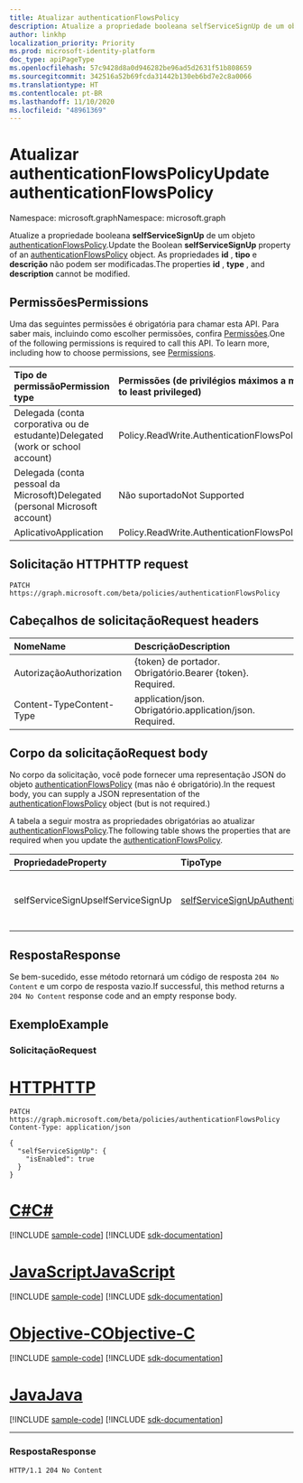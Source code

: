 ```yaml
---
title: Atualizar authenticationFlowsPolicy
description: Atualize a propriedade booleana selfServiceSignUp de um objeto authenticationFlowsPolicy.
author: linkhp
localization_priority: Priority
ms.prod: microsoft-identity-platform
doc_type: apiPageType
ms.openlocfilehash: 57c9428d8a0d946282be96ad5d2631f51b808659
ms.sourcegitcommit: 342516a52b69fcda31442b130eb6bd7e2c8a0066
ms.translationtype: HT
ms.contentlocale: pt-BR
ms.lasthandoff: 11/10/2020
ms.locfileid: "48961369"
---
```

# <a name="update-authenticationflowspolicy"></a><span data-ttu-id="bca29-103">Atualizar authenticationFlowsPolicy</span><span class="sxs-lookup"><span data-stu-id="bca29-103">Update authenticationFlowsPolicy</span></span>

<span data-ttu-id="bca29-104">Namespace: microsoft.graph</span><span class="sxs-lookup"><span data-stu-id="bca29-104">Namespace: microsoft.graph</span></span>

<span data-ttu-id="bca29-105">Atualize a propriedade booleana **selfServiceSignUp** de um objeto [authenticationFlowsPolicy](../resources/authenticationflowspolicy.md).</span><span class="sxs-lookup"><span data-stu-id="bca29-105">Update the Boolean **selfServiceSignUp** property of an [authenticationFlowsPolicy](../resources/authenticationflowspolicy.md) object.</span></span> <span data-ttu-id="bca29-106">As propriedades **id** , **tipo** e **descrição** não podem ser modificadas.</span><span class="sxs-lookup"><span data-stu-id="bca29-106">The properties **id** , **type** , and **description** cannot be modified.</span></span>

## <a name="permissions"></a><span data-ttu-id="bca29-107">Permissões</span><span class="sxs-lookup"><span data-stu-id="bca29-107">Permissions</span></span>
<span data-ttu-id="bca29-p102">Uma das seguintes permissões é obrigatória para chamar esta API. Para saber mais, incluindo como escolher permissões, confira [Permissões](/graph/permissions-reference).</span><span class="sxs-lookup"><span data-stu-id="bca29-p102">One of the following permissions is required to call this API. To learn more, including how to choose permissions, see [Permissions](/graph/permissions-reference).</span></span>

|<span data-ttu-id="bca29-110">Tipo de permissão</span><span class="sxs-lookup"><span data-stu-id="bca29-110">Permission type</span></span>|<span data-ttu-id="bca29-111">Permissões (de privilégios máximos a mínimos)</span><span class="sxs-lookup"><span data-stu-id="bca29-111">Permissions (from most to least privileged)</span></span>|
|:---|:---|
|<span data-ttu-id="bca29-112">Delegada (conta corporativa ou de estudante)</span><span class="sxs-lookup"><span data-stu-id="bca29-112">Delegated (work or school account)</span></span>|<span data-ttu-id="bca29-113">Policy.ReadWrite.AuthenticationFlows</span><span class="sxs-lookup"><span data-stu-id="bca29-113">Policy.ReadWrite.AuthenticationFlows</span></span>|
|<span data-ttu-id="bca29-114">Delegada (conta pessoal da Microsoft)</span><span class="sxs-lookup"><span data-stu-id="bca29-114">Delegated (personal Microsoft account)</span></span>|<span data-ttu-id="bca29-115">Não suportado</span><span class="sxs-lookup"><span data-stu-id="bca29-115">Not Supported</span></span>|
|<span data-ttu-id="bca29-116">Aplicativo</span><span class="sxs-lookup"><span data-stu-id="bca29-116">Application</span></span>|<span data-ttu-id="bca29-117">Policy.ReadWrite.AuthenticationFlows</span><span class="sxs-lookup"><span data-stu-id="bca29-117">Policy.ReadWrite.AuthenticationFlows</span></span>|

## <a name="http-request"></a><span data-ttu-id="bca29-118">Solicitação HTTP</span><span class="sxs-lookup"><span data-stu-id="bca29-118">HTTP request</span></span>

<!-- {
  "blockType": "ignored"
}
-->
``` http
PATCH https://graph.microsoft.com/beta/policies/authenticationFlowsPolicy
```

## <a name="request-headers"></a><span data-ttu-id="bca29-119">Cabeçalhos de solicitação</span><span class="sxs-lookup"><span data-stu-id="bca29-119">Request headers</span></span>
|<span data-ttu-id="bca29-120">Nome</span><span class="sxs-lookup"><span data-stu-id="bca29-120">Name</span></span>|<span data-ttu-id="bca29-121">Descrição</span><span class="sxs-lookup"><span data-stu-id="bca29-121">Description</span></span>|
|:---|:---|
|<span data-ttu-id="bca29-122">Autorização</span><span class="sxs-lookup"><span data-stu-id="bca29-122">Authorization</span></span>|<span data-ttu-id="bca29-p103">{token} de portador. Obrigatório.</span><span class="sxs-lookup"><span data-stu-id="bca29-p103">Bearer {token}. Required.</span></span>|
|<span data-ttu-id="bca29-125">Content-Type</span><span class="sxs-lookup"><span data-stu-id="bca29-125">Content-Type</span></span>|<span data-ttu-id="bca29-p104">application/json. Obrigatório.</span><span class="sxs-lookup"><span data-stu-id="bca29-p104">application/json. Required.</span></span>|

## <a name="request-body"></a><span data-ttu-id="bca29-128">Corpo da solicitação</span><span class="sxs-lookup"><span data-stu-id="bca29-128">Request body</span></span>
<span data-ttu-id="bca29-129">No corpo da solicitação, você pode fornecer uma representação JSON do objeto [authenticationFlowsPolicy](../resources/authenticationflowspolicy.md) (mas não é obrigatório).</span><span class="sxs-lookup"><span data-stu-id="bca29-129">In the request body, you can supply a JSON representation of the [authenticationFlowsPolicy](../resources/authenticationflowspolicy.md) object (but is not required.)</span></span>

<span data-ttu-id="bca29-130">A tabela a seguir mostra as propriedades obrigatórias ao atualizar [authenticationFlowsPolicy](../resources/authenticationflowspolicy.md).</span><span class="sxs-lookup"><span data-stu-id="bca29-130">The following table shows the properties that are required when you update the [authenticationFlowsPolicy](../resources/authenticationflowspolicy.md).</span></span>

|<span data-ttu-id="bca29-131">Propriedade</span><span class="sxs-lookup"><span data-stu-id="bca29-131">Property</span></span>|<span data-ttu-id="bca29-132">Tipo</span><span class="sxs-lookup"><span data-stu-id="bca29-132">Type</span></span>|<span data-ttu-id="bca29-133">Descrição</span><span class="sxs-lookup"><span data-stu-id="bca29-133">Description</span></span>|
|:---|:---|:---|
|<span data-ttu-id="bca29-134">selfServiceSignUp</span><span class="sxs-lookup"><span data-stu-id="bca29-134">selfServiceSignUp</span></span>|[<span data-ttu-id="bca29-135">selfServiceSignUpAuthenticationFlowConfiguration</span><span class="sxs-lookup"><span data-stu-id="bca29-135">selfServiceSignUpAuthenticationFlowConfiguration</span></span>](../resources/selfservicesignupauthenticationflowconfiguration.md)|<span data-ttu-id="bca29-136">Configuração de inscrição de autoatendimento.</span><span class="sxs-lookup"><span data-stu-id="bca29-136">Self-service sign-up configuration.</span></span>|

## <a name="response"></a><span data-ttu-id="bca29-137">Resposta</span><span class="sxs-lookup"><span data-stu-id="bca29-137">Response</span></span>

<span data-ttu-id="bca29-138">Se bem-sucedido, esse método retornará um código de resposta `204 No Content` e um corpo de resposta vazio.</span><span class="sxs-lookup"><span data-stu-id="bca29-138">If successful, this method returns a `204 No Content` response code and an empty response body.</span></span>

## <a name="example"></a><span data-ttu-id="bca29-139">Exemplo</span><span class="sxs-lookup"><span data-stu-id="bca29-139">Example</span></span>

### <a name="request"></a><span data-ttu-id="bca29-140">Solicitação</span><span class="sxs-lookup"><span data-stu-id="bca29-140">Request</span></span>

# <a name="http"></a>[<span data-ttu-id="bca29-141">HTTP</span><span class="sxs-lookup"><span data-stu-id="bca29-141">HTTP</span></span>](#tab/http)
<!-- {
  "blockType": "request",
  "name": "update_authenticationflowspolicy"
}
-->
```http
PATCH https://graph.microsoft.com/beta/policies/authenticationFlowsPolicy
Content-Type: application/json

{
  "selfServiceSignUp": {
    "isEnabled": true
  }
}
```
# <a name="c"></a>[<span data-ttu-id="bca29-142">C#</span><span class="sxs-lookup"><span data-stu-id="bca29-142">C#</span></span>](#tab/csharp)
[!INCLUDE [sample-code](../includes/snippets/csharp/update-authenticationflowspolicy-csharp-snippets.md)]
[!INCLUDE [sdk-documentation](../includes/snippets/snippets-sdk-documentation-link.md)]

# <a name="javascript"></a>[<span data-ttu-id="bca29-143">JavaScript</span><span class="sxs-lookup"><span data-stu-id="bca29-143">JavaScript</span></span>](#tab/javascript)
[!INCLUDE [sample-code](../includes/snippets/javascript/update-authenticationflowspolicy-javascript-snippets.md)]
[!INCLUDE [sdk-documentation](../includes/snippets/snippets-sdk-documentation-link.md)]

# <a name="objective-c"></a>[<span data-ttu-id="bca29-144">Objective-C</span><span class="sxs-lookup"><span data-stu-id="bca29-144">Objective-C</span></span>](#tab/objc)
[!INCLUDE [sample-code](../includes/snippets/objc/update-authenticationflowspolicy-objc-snippets.md)]
[!INCLUDE [sdk-documentation](../includes/snippets/snippets-sdk-documentation-link.md)]

# <a name="java"></a>[<span data-ttu-id="bca29-145">Java</span><span class="sxs-lookup"><span data-stu-id="bca29-145">Java</span></span>](#tab/java)
[!INCLUDE [sample-code](../includes/snippets/java/update-authenticationflowspolicy-java-snippets.md)]
[!INCLUDE [sdk-documentation](../includes/snippets/snippets-sdk-documentation-link.md)]

---


### <a name="response"></a><span data-ttu-id="bca29-146">Resposta</span><span class="sxs-lookup"><span data-stu-id="bca29-146">Response</span></span>
<!-- {
  "blockType": "response",
  "truncated": true
} -->
``` http
HTTP/1.1 204 No Content
```



